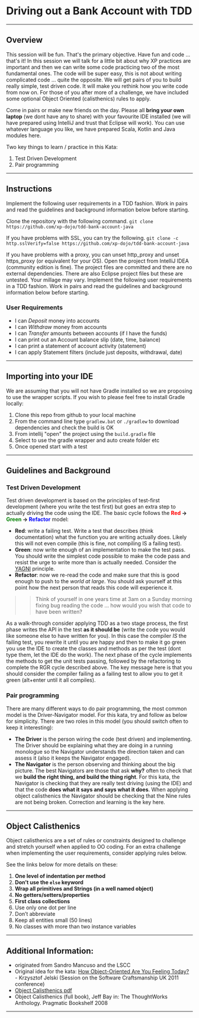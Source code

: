 # Driving out a Bank Account with TDD

----
## Overview
This session will be fun.  That's the primary objective.  Have fun and code ... that's it!  In this session we will talk 
for a little bit about why XP practices are important and then we can write some code practicing two of the most 
fundamental ones.  The code will be super easy, this is not about writing complicated code ... quite the opposite.  We 
will get pairs of you to build really simple, test driven code. It will make you rethink how you write code from now 
on.  For those of you after more of a challenge, we have included some optional Object Oriented (calisthenics) rules to 
apply.

Come in pairs or make new friends on the day.  Please all __bring your own laptop__ (we dont have any to share) with 
your favourite IDE installed (we will have prepared using IntelliJ and trust that Eclipse will work).  You can use 
whatever language you like, we have prepared Scala, Kotlin and Java modules here.
    
Two key things to learn / practice in this Kata:

1. Test Driven Development
1. Pair programming

---
## Instructions
Implement the following user requirements in a TDD fashion. Work in pairs and read the guidelines and background 
information below before starting.

Clone the repository with the following command.
`git clone https://github.com/xp-dojo/tdd-bank-account-java`

If you have problems with SSL, you can try the following.
`git clone -c http.sslVerify=false https://github.com/xp-dojo/tdd-bank-account-java`

If you have problems with a proxy, you can unset http_proxy and unset https_proxy (or equivalent for your OS).
Open the project from IntelliJ IDEA (community edition is fine). The project files are committed and there are no external dependencies. There are also Eclipse project files but these are untested. Your millage may vary.
Implement the following user requirements in a TDD fashion. Work in pairs and read the guidelines and background information below before starting.

### User Requirements
 - I can *Deposit* money into accounts
 - I can *Withdraw* money from accounts
 - I can *Transfer* amounts between accounts (if I have the funds)
 - I can print out an Account balance slip (date, time, balance) 
 - I can print a statement of account activity (statement) 
 - I can apply Statement filters (include just deposits, withdrawal, date)

----
## Importing into your IDE
We are assuming that you will not have Gradle installed so we are proposing to use the wrapper scripts.  If you wish to 
please feel free to install Gradle locally:

1. Clone this repo from github to your local machine
1. From the command line type `gradlew.bat` or `./gradlew` to download dependencies and check the build is OK
1. From intellij "open" the project using the `build.gradle` file
1. Select to use the gradle wrapper and auto create folder etc
1. Once opened start with a test


----
## Guidelines and Background

### Test Driven Development

Test driven development is based on the principles of test-first development (where you write the test first) but goes 
an extra step to actually driving the code using the IDE. The basic cycle follows the 
__<span style="color: red;">Red</span> -> <span style="color: green;">Green</span> -> <span style="color: blue;">Refactor</span>__ model:

 - __Red__: write a failing test. Write a test that describes (think documentation) what the function you are writing 
 actually does. Likely this will not even compile (this is fine, not compiling IS a failing test).
 - __Green__: now write enough of an implementation to make the test pass. You should write the simplest code possible 
 to make the code pass and resist the urge to write more than is actually needed. Consider the 
 [YAGNI](https://martinfowler.com/bliki/Yagni.html) principle.
 - __Refactor__: now we re-read the code and make sure that this is good enough to push to the _world at large_. You 
 should ask yourself at this point how the next person that reads this code will experience it.  
 >>Think of yourself in  one years time at 3am on a Sunday morning fixing bug reading the code ... how would you wish 
 that code to have been written? 

As a walk-through consider applying TDD as a two stage process, the first phase writes the API in the test __as it should 
be__ (write the code you would like someone else to have written for you). In this case the compiler _IS_ the failing 
test, you rewrite it until you are happy and then to make it go green you use the IDE to create the classes and methods 
as per the test (dont type them, let the IDE do the work). The next phase of the cycle implements the methods to get the 
unit tests passing, followed by the refactoring to complete the RGR cycle described above. The key message here is that 
you should consider the compiler failing as a failing test to allow you to get it green (alt+enter until it all compiles).


### Pair programming
There are many different ways to do pair programming, the most common model is the Driver-Navigator model.  For this kata, 
try and follow as below for simplicity.  There are two roles in this model (you should switch often to keep it interesting):

 - __The Driver__ is the person wiring the code (test driven) and implementing.  The Driver should be explaining what 
 they are doing in a running monologue so the Navigator understands the direction taken and can assess it (also it keeps 
 the Navigator engaged).
 - __The Navigator__ is the person observing and thinking about the big picture.  The best Navigators are those that 
 ask __why?__ often to check that we __build the right thing, and build the thing right__.  For this kata, the Navigator 
 is checking that they are really test driving (using the IDE) and that the code __does what it says and says what it 
 does__.  When applying object calisthenics the Navigator should be checking that the Nine rules are not being 
 broken.  Correction and learning is the key here.

----
## Object Calisthenics

Object calisthenics are a set of rules or constraints designed to challenge and stretch yourself when applied to OO 
coding. For an extra challenge when implementing the user requirements, consider applying rules below.

See the links below for more details on these:

1. __One level of indentation per method__
1. __Don’t use the `else` keyword__
1. __Wrap all primitives and Strings (in a well named object)__
1. __No getters/setters/properties__
1. __First class collections__
1. Use only one dot per line
1. Don’t abbreviate
1. Keep all entities small (50 lines)
1. No classes with more than two instance variables

----
## Additional Information:
 - originated from Sandro Mancuso and the LSCC
 - Original idea for the kata: [How Object-Oriented Are You Feeling Today?](https://www.slideshare.net/KrzysztofJelski/how-object-oriented-are-you-feeling-today) - Krzysztof Jelski (Session on the Software Craftsmanship UK 2011 conference)
 - [Object Calisthenics pdf](http://www.cs.helsinki.fi/u/luontola/tdd-2009/ext/ObjectCalisthenics.pdf)
 -  Object Calisthenics (full book), Jeff Bay in: The ThoughtWorks Anthology.  Pragmatic Bookshelf 2008

----